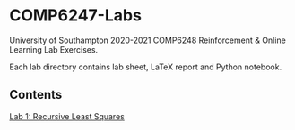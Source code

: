 # COMP6247-Labs

University of Southampton 2020-2021 COMP6248 Reinforcement & Online Learning Lab Exercises.

Each lab directory contains lab sheet, LaTeX report and Python notebook.

## Contents

[Lab 1: Recursive Least Squares](lab_1)
